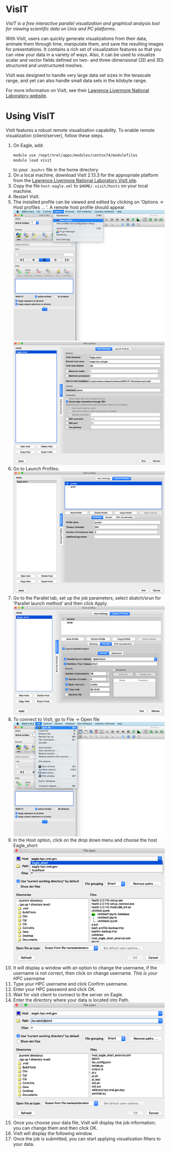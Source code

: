 # VisIT

*VisIT is a free interactive parallel visualization and graphical analysis tool for viewing scientific data on Unix and PC platforms.*

With VisIt, users can quickly generate visualizations from their data, animate them through time, manipulate them, and save the resulting images for presentations. It contains a rich set of visualization features so that you can view your data in a variety of ways. 
Also, it can be used to visualize scalar and vector fields defined on two- and three-dimensional (2D and 3D) structured and unstructured meshes.

VisIt was designed to handle very large data set sizes in the terascale range, and yet can also handle small data sets in the kilobyte range.

For more information on VisIt, see their [Lawrence Livermore National Laboratory website](https://wci.llnl.gov/simulation/computer-codes/visit).

# Using VisIT

VisIt features a robust remote visualization capability.  To enable remote visualization (client/server), follow these steps.

1. On Eagle, add:
    ```
    module use /nopt/nrel/apps/modules/centos74/modulefiles
    module load visit
    ```
    to your `.bashrc` file in the home directory
2. On a local machine, download VisIt 2.13.3 for the appropriate platform from the [Lawrence Livermore National Laboratory VisIt site](https://wci.llnl.gov/simulation/computer-codes/visit/executables).
3. Copy the file `host-eagle.xml` to `$HOME/.visit/hosts` on your local machine.
4. Restart VisIt.
5. The installed profile can be viewed and edited by clicking on 'Options → Host profiles ... '. A remote host profile should appear.
![Alt text](/assets/images/VisIT/eagle-5a.png)
![Alt text](/assets/images/VisIT/eagle-5b.png)
6. Go to Launch Profiles.
![Alt text](/assets/images/VisIT/eagle-6.png)
7. Go to the Parallel tab, set up the job parameters, select sbatch/srun for ‘Parallel launch method’ and then click Apply.
![Alt text](/assets/images/VisIT/eagle-software-visit-step7.png)
8. To connect to VisIt, go to File → Open file
![Alt text](/assets/images/VisIT/eagle-8.png)
9. In the Host option, click on the drop down menu and choose the host Eagle_short
![Alt text](/assets/images/VisIT/eagle-9.png)
10. It will display a window with an option to change the username, if the username is not correct, then click on change username. *This is your HPC username*
11. Type your HPC username and click Confirm username.
12. Enter your HPC password and click OK.
13. Wait for visit client to connect to the server on Eagle.
14. Enter the directory where your data is located into Path.
![Alt text](/assets/images/VisIT/eagle-14.png)
15. Once you choose your data file, VisIt will display the job information; you can change them and then click OK.
16. VisIt will display the following window.
17. Once the job is submitted, you can start applying visualization filters to your data. 